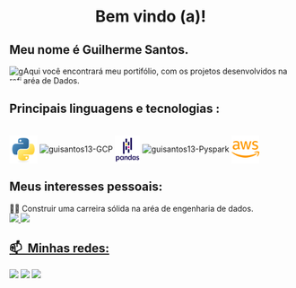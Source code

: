 <h1 align="center"> Bem vindo (a)!</h1>




<p align="left" > 
<h2> Meu nome é <b> Guilherme Santos. </b></h2>
</p>

<img align="left" alt="grafico" height="25" width="25" src="https://user-images.githubusercontent.com/63247260/172012572-60bd259c-b1dd-4396-b56e-776efd5b4c23.png">
Aqui você encontrará meu portifólio, com os projetos desenvolvidos na aréa de Dados.</p>



<h2>Principais linguagens e tecnologias : </h2>
<div style="display: inline_block"><br>
  <img align="center" alt="guisantos13-Python" height="50" width="50" src="https://raw.githubusercontent.com/devicons/devicon/master/icons/python/python-original.svg">
  <img align="center" alt="guisantos13-GCP" height="50" width="50"
src="https://img.icons8.com/color/96/000000/google-cloud.png" />   
  <img align="center" alt="guisantos13-Pandas" height="50" width="45" src="https://raw.githubusercontent.com/devicons/devicon/master/icons/pandas/pandas-original-wordmark.svg">
   <img align="center" alt="guisantos13-Pyspark" height="50" width="50" src="https://cdn.icon-icons.com/icons2/2699/PNG/512/apache_spark_logo_icon_170561.png">
  <img align="center" alt="guisantos13-Pyspark" height="50" width="50" src="https://github.com/devicons/devicon/blob/master/icons/amazonwebservices/amazonwebservices-plain-wordmark.svg">
  
 
 

<h2>Meus interesses pessoais:</h2>
<!--<img align="right" alt="GIF" src="" width="400px" /> -->
👩‍💻 Construir uma carreira sólida na aréa de engenharia de dados.


<div>
  <a href="https://github.com/guisantos13">
  <img height="150em" src="https://github-readme-stats.vercel.app/api?username=guisantos13&show_icons=true&theme=omni&include_all_commits=true&count_private=true"/>
  <img height="150em" src="https://github-readme-stats.vercel.app/api/top-langs/?username=guisantos13&layout=compact&langs_count=16&theme=omni"/>
</div>



 ### <h2>📫 &nbsp;Minhas redes:</h2>
 <div>
    <a href="https://www.linkedin.com/in/guilherme-santos13/" target="_blank"><img src="https://img.shields.io/badge/LinkedIn-0077B5?style=for-the-badge&logo=linkedin&logoColor=white target="_blank"></a> 
    <a href="https://discord.com/channels/Gui Santos#6565" target="_blank"><img src="https://img.shields.io/badge/Discord-7289DA?style=for-the-badge&logo=discord&logoColor=white target="_blank"></a> 
    <a href="https://wa.me/5531994568643" target="_blank"><img src="https://img.shields.io/badge/WhatsApp-25D366?style=for-the-badge&logo=whatsapp&logoColor=white" target="_blank"></a> 
</div>

 

   

<!---
guisantos13/guisantos13 is a ✨ special ✨ repository because its `README.md` (this file) appears on your GitHub profile.
You can click the Preview link to take a look at your changes.
--->
